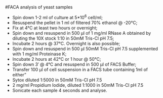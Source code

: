#FACA analysis of yeast samples

* Spin down 1-2 ml of culture at 5*10<sup>6</sup> cell/ml;
* Resuspend the pellet in 1 ml of filtered 70% ethanol @ -20°C;
* Fix  at 4°C at least two hours or overnight;
* Spin down and resuspend in 500 μl of 1 mg/ml RNase A obtained by diluting the 10X stock 1:10 in 50mM Tris-Cl pH 7.5;
* Incubate 2 hours @ 37°C. Overnight is also possible;
* Spin down and resuspend in 500 µl 50mM Tris-Cl pH 7.5 supplemented with 1 mg/ml Proteinase K;
* Incubate 2 hours at 42°C or 1 hour @ 50°C;
* Spin down 3′ @ 4°C and resuspend in 500 μl of FACS Buffer;
* Transfer 100 μl of cell suspension in a FACS tube containing 1ml of either”
* Sytox diluted 1:5000 in 50mM Tris-Cl pH 7.5
* 2 mg/ml Propidium Iodide, diluted 1:1000 in 50mM Tris-Cl pH 7.5
* Sonicate each sample 4 seconds and analyse.